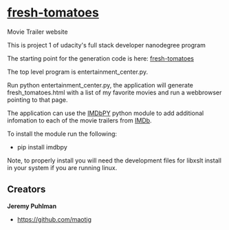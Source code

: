 # [fresh-tomatoes](https://github.com/maotig/fresh-tomaotes)

Movie Trailer website

This is project 1 of udacity's full stack developer nanodegree program

The starting point for the generation code is here:
[fresh-tomatoes](https://github.com/adarsh0806/ud036_StarterCode)

The top level program is entertainment_center.py.

Run python entertainment_center.py, the application will generate
fresh_tomatoes.html with a list of my favorite movies and run a webbrowser
pointing to that page. 

The application can use the [IMDbPY](http://imdbpy.sourceforge.net/) python module to add additional infomation
to each of the movie trailers from [IMDb](http://www.imdb.com/).

To install the module run the following:

* pip install imdbpy

Note, to properly install you will need the development files for libxslt
install in your system if you are running linux. 

## Creators

**Jeremy Puhlman**
* <https://github.com/maotig>
